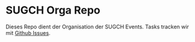 # SUGCH Orga Repo
Dieses Repo dient der Organisation der SUGCH Events. Tasks tracken wir mit [Github Issues](./issues).

